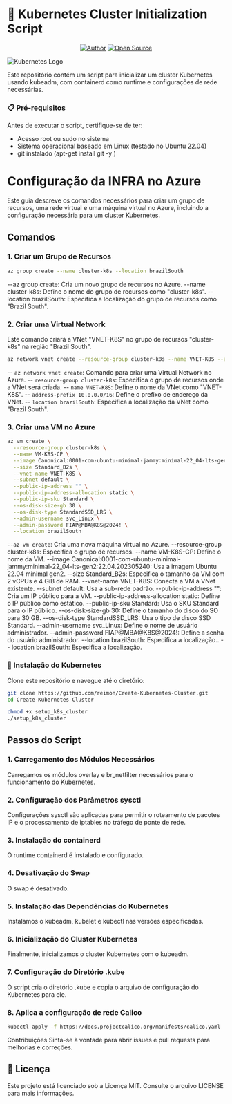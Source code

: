 # 🚀 Kubernetes Cluster Initialization Script

<p align="center">
<a href="https://github.com/reimon"><img title="Author" src="https://img.shields.io/badge/Author-DeepSociety-svg?style=for-the-badge&logo=github"></a>
<a href="#"><img title="Open Source" src="https://img.shields.io/badge/Open%20Source-%E2%9D%A4-green?style=for-the-badge"></a>
</p>

![Kubernetes Logo](https://kubernetes.io/images/kubernetes-horizontal-color.png)

Este repositório contém um script para inicializar um cluster Kubernetes usando kubeadm, com containerd como runtime e configurações de rede necessárias.

### 📋 Pré-requisitos

Antes de executar o script, certifique-se de ter:

- Acesso root ou sudo no sistema
- Sistema operacional baseado em Linux (testado no Ubuntu 22.04)
- git instalado (apt-get install git -y )

# Configuração da INFRA no Azure

Este guia descreve os comandos necessários para criar um grupo de recursos, uma rede virtual e uma máquina virtual no Azure, incluindo a configuração necessária para um cluster Kubernetes.

## Comandos

### 1. Criar um Grupo de Recursos

```sh
az group create --name cluster-k8s --location brazilSouth
```

--az group create: Cria um novo grupo de recursos no Azure.
--name cluster-k8s: Define o nome do grupo de recursos como "cluster-k8s".
--location brazilSouth: Especifica a localização do grupo de recursos como "Brazil South".

### 2. Criar uma Virtual Network

Este comando criará a VNet "VNET-K8S" no grupo de recursos "cluster-k8s" na região "Brazil South".

```sh
az network vnet create --resource-group cluster-k8s --name VNET-K8S --address-prefix 10.0.0.0/16 --location brazilSouth
```

-- `az network vnet create`: Comando para criar uma Virtual Network no Azure.
-- `resource-group cluster-k8s`: Especifica o grupo de recursos onde a VNet será criada.
-- `name VNET-K8S`: Define o nome da VNet como "VNET-K8S".
-- `address-prefix 10.0.0.0/16`: Define o prefixo de endereço da VNet.
-- `location brazilSouth`: Especifica a localização da VNet como "Brazil South".

### 3. Criar uma VM no Azure

```sh
az vm create \
  --resource-group cluster-k8s \
  --name VM-K8S-CP \
  --image Canonical:0001-com-ubuntu-minimal-jammy:minimal-22_04-lts-gen2:22.04.202305240 \
  --size Standard_B2s \
  --vnet-name VNET-K8S \
  --subnet default \
  --public-ip-address "" \
  --public-ip-address-allocation static \
  --public-ip-sku Standard \
  --os-disk-size-gb 30 \
  --os-disk-type StandardSSD_LRS \
  --admin-username svc_Linux \
  --admin-password FIAP@MBA@K8S@2024! \
  --location brazilSouth
```

`--az vm create`: Cria uma nova máquina virtual no Azure.
--resource-group cluster-k8s: Especifica o grupo de recursos.
--name VM-K8S-CP: Define o nome da VM.
--image Canonical:0001-com-ubuntu-minimal-jammy:minimal-22_04-lts-gen2:22.04.202305240: Usa a imagem Ubuntu 22.04 minimal gen2.
--size Standard_B2s: Especifica o tamanho da VM com 2 vCPUs e 4 GiB de RAM.
--vnet-name VNET-K8S: Conecta a VM à VNet existente.
--subnet default: Usa a sub-rede padrão.
--public-ip-address "": Cria um IP público para a VM.
--public-ip-address-allocation static: Define o IP público como estático.
--public-ip-sku Standard: Usa o SKU Standard para o IP público.
--os-disk-size-gb 30: Define o tamanho do disco do SO para 30 GB.
--os-disk-type StandardSSD_LRS: Usa o tipo de disco SSD Standard.
--admin-username svc_Linux: Define o nome de usuário administrador.
--admin-password FIAP@MBA@K8S@2024!: Define a senha do usuário administrador.
--location brazilSouth: Especifica a localização..
-- location brazilSouth: Especifica a localização.

### 🔧 Instalação do Kubernetes

Clone este repositório e navegue até o diretório:

```bash
git clone https://github.com/reimon/Create-Kubernetes-Cluster.git
cd Create-Kubernetes-Cluster

chmod +x setup_k8s_cluster
./setup_k8s_cluster
```

## Passos do Script

### 1. Carregamento dos Módulos Necessários

Carregamos os módulos overlay e br_netfilter necessários para o funcionamento do Kubernetes.

### 2. Configuração dos Parâmetros sysctl

Configurações sysctl são aplicadas para permitir o roteamento de pacotes IP e o processamento de iptables no tráfego de ponte de rede.

### 3. Instalação do containerd

O runtime containerd é instalado e configurado.

### 4. Desativação do Swap

O swap é desativado.

### 5. Instalação das Dependências do Kubernetes

Instalamos o kubeadm, kubelet e kubectl nas versões especificadas.

### 6. Inicialização do Cluster Kubernetes

Finalmente, inicializamos o cluster Kubernetes com o kubeadm.

### 7. Configuração do Diretório .kube

O script cria o diretório .kube e copia o arquivo de configuração do Kubernetes para ele.

### 8. Aplica a configuração de rede Calico

```sh
kubectl apply -f https://docs.projectcalico.org/manifests/calico.yaml

```

Contribuições
Sinta-se à vontade para abrir issues e pull requests para melhorias e correções.

## 📄 Licença

Este projeto está licenciado sob a Licença MIT. Consulte o arquivo LICENSE para mais informações.
